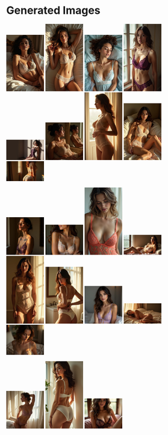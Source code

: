 # Generated Images



<img src="2025_07_08_01.webp" width="100"/> <img src="2025_07_08_02.webp" width="100"/> <img src="2025_07_08_03.webp" width="100"/> <img src="2025_07_08_04.webp" width="100"/> <img src="2025_07_08_05.webp" width="100"/> <img src="2025_07_08_06.webp" width="100"/> <img src="2025_07_08_07.webp" width="100"/> <img src="2025_07_08_08.webp" width="100"/> <img src="2025_07_08_09.webp" width="100"/>

<img src="2025_07_08_10.webp" width="100"/> <img src="2025_07_08_11.webp" width="100"/> <img src="2025_07_08_12.webp" width="100"/> <img src="2025_07_08_13.webp" width="100"/> <img src="2025_07_08_14.webp" width="100"/> <img src="2025_07_08_15.webp" width="100"/> <img src="2025_07_08_16.webp" width="100"/> <img src="2025_07_08_17.webp" width="100"/> <img src="2025_07_08_18.webp" width="100"/>

<img src="2025_07_08_19.webp" width="100"/> <img src="2025_07_08_20.webp" width="100"/> <img src="2025_07_08_21.webp" width="100"/>